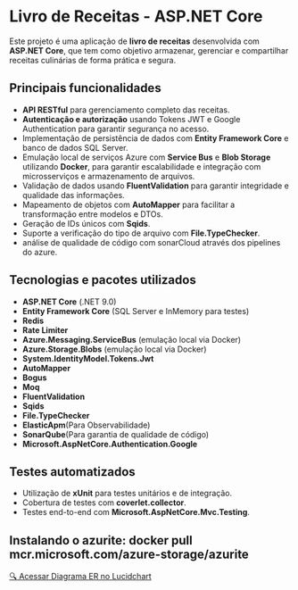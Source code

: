 # Livro de Receitas - ASP.NET Core

Este projeto é uma aplicação de **livro de receitas** desenvolvida com **ASP.NET Core**, que tem como objetivo armazenar, gerenciar e compartilhar receitas culinárias de forma prática e segura.

## Principais funcionalidades

- **API RESTful** para gerenciamento completo das receitas.
- **Autenticação e autorização** usando Tokens JWT e Google Authentication para garantir segurança no acesso.
- Implementação de persistência de dados com **Entity Framework Core** e banco de dados SQL Server.
- Emulação local de serviços Azure com **Service Bus** e **Blob Storage** utilizando **Docker**, para garantir escalabilidade e integração com microsserviços e armazenamento de arquivos.
- Validação de dados usando **FluentValidation** para garantir integridade e qualidade das informações.
- Mapeamento de objetos com **AutoMapper** para facilitar a transformação entre modelos e DTOs.
- Geração de IDs únicos com **Sqids**.
- Suporte a verificação do tipo de arquivo com **File.TypeChecker**.
- análise de qualidade de código com sonarCloud através dos pipelines do azure.
## Tecnologias e pacotes utilizados
 
- **ASP.NET Core** (.NET 9.0)
- **Entity Framework Core** (SQL Server e InMemory para testes)
-  **Redis**
- **Rate Limiter**
- **Azure.Messaging.ServiceBus** (emulação local via Docker)
- **Azure.Storage.Blobs** (emulação local via Docker)
- **System.IdentityModel.Tokens.Jwt** 
- **AutoMapper**
-  **Bogus**
-  **Moq**
- **FluentValidation**
- **Sqids**
- **File.TypeChecker**
- **ElasticApm**(Para Observabilidade)
- **SonarQube**(Para garantia de qualidade de código)
- **Microsoft.AspNetCore.Authentication.Google**
## Testes automatizados

- Utilização de **xUnit** para testes unitários e de integração.
- Cobertura de testes com **coverlet.collector**.
- Testes end-to-end com **Microsoft.AspNetCore.Mvc.Testing**.
  
## Instalando o azurite:  docker pull mcr.microsoft.com/azure-storage/azurite
[🔍 Acessar Diagrama ER no Lucidchart](https://lucid.app/lucidchart/379f450c-1d39-4052-acab-d7f8297410dc/edit?viewport_loc=-1767%2C-350%2C3327%2C1407%2C0_0&invitationId=inv_8a1053e4-dda1-4b5c-8d86-b4b5755561f5)

